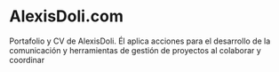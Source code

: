 # AlexisDoli.com
Portafolio y CV de AlexisDoli. Él aplica acciones para el desarrollo de la comunicación y herramientas de gestión de proyectos al colaborar y coordinar
